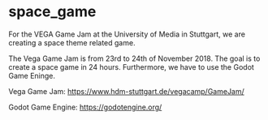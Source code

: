 # space_game
For the VEGA Game Jam at the University of Media in Stuttgart, we are creating a space theme related game.

The Vega Game Jam is from 23rd to 24th of November 2018. The goal is to create a space game in 24 hours. Furthermore, we have to use the Godot Game Eninge.

Vega Game Jam:
https://www.hdm-stuttgart.de/vegacamp/GameJam/

Godot Game Engine:
https://godotengine.org/



